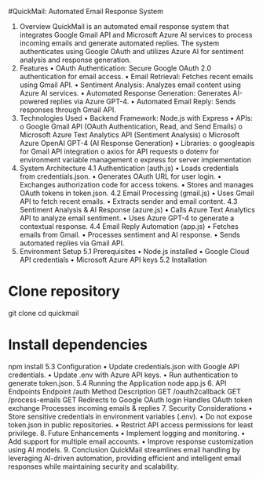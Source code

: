 #QuickMail: Automated Email Response System 
1. Overview 
QuickMail is an automated email response system that integrates Google Gmail API and Microsoft Azure AI services 
to process incoming emails and generate automated replies. The system authenticates using Google OAuth and 
utilizes Azure AI for sentiment analysis and response generation. 
2. Features 
• OAuth Authentication: Secure Google OAuth 2.0 authentication for email access. 
• Email Retrieval: Fetches recent emails using Gmail API. 
• Sentiment Analysis: Analyzes email content using Azure AI services. 
• Automated Response Generation: Generates AI-powered replies via Azure GPT-4. 
• Automated Email Reply: Sends responses through Gmail API. 
3. Technologies Used 
• Backend Framework: Node.js with Express 
• APIs: 
o Google Gmail API (OAuth Authentication, Read, and Send Emails) 
o Microsoft Azure Text Analytics API (Sentiment Analysis) 
o Microsoft Azure OpenAI GPT-4 (AI Response Generation) 
• Libraries: 
o googleapis for Gmail API integration 
o axios for API requests 
o dotenv for environment variable management 
o express for server implementation 
4. System Architecture 
4.1 Authentication (auth.js) 
• Loads credentials from credentials.json. 
• Generates OAuth URL for user login. 
• Exchanges authorization code for access tokens. 
• Stores and manages OAuth tokens in token.json. 
4.2 Email Processing (gmail.js) 
• Uses Gmail API to fetch recent emails. 
• Extracts sender and email content. 
4.3 Sentiment Analysis & AI Response (azure.js) 
• Calls Azure Text Analytics API to analyze email sentiment. 
• Uses Azure GPT-4 to generate a contextual response. 
4.4 Email Reply Automation (app.js) 
• Fetches emails from Gmail. 
• Processes sentiment and AI response. 
• Sends automated replies via Gmail API. 
5. Environment Setup 
5.1 Prerequisites 
• Node.js installed 
• Google Cloud API credentials 
• Microsoft Azure API keys 
5.2 Installation 
# Clone repository 
git clone <repo-url> 
cd quickmail 
# Install dependencies 
npm install 
5.3 Configuration 
• Update credentials.json with Google API credentials. 
• Update .env with Azure API keys. 
• Run authentication to generate token.json. 
5.4 Running the Application 
node app.js 
6. API Endpoints 
Endpoint 
/auth 
Method Description 
GET 
/oauth2callback GET 
/process-emails GET 
Redirects to Google OAuth login 
Handles OAuth token exchange 
Processes incoming emails & replies 
7. Security Considerations 
• Store sensitive credentials in environment variables (.env). 
• Do not expose token.json in public repositories. 
• Restrict API access permissions for least privilege. 
8. Future Enhancements 
• Implement logging and monitoring. 
• Add support for multiple email accounts. 
• Improve response customization using AI models. 
9. Conclusion 
QuickMail streamlines email handling by leveraging AI-driven automation, providing efficient and intelligent email 
responses while maintaining security and scalability. 
